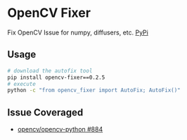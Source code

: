 # OpenCV Fixer

Fix OpenCV Issue for numpy, diffusers, etc. [PyPi](https://pypi.org/project/opencv-fixer/)

## Usage

```bash
# download the autofix tool
pip install opencv-fixer==0.2.5
# execute
python -c "from opencv_fixer import AutoFix; AutoFix()"
```

## Issue Coveraged

- [opencv/opencv-python #884](https://github.com/opencv/opencv-python/issues/884)
